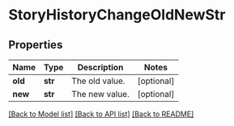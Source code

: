 # StoryHistoryChangeOldNewStr

## Properties
Name | Type | Description | Notes
------------ | ------------- | ------------- | -------------
**old** | **str** | The old value. | [optional] 
**new** | **str** | The new value. | [optional] 

[[Back to Model list]](../README.md#documentation-for-models) [[Back to API list]](../README.md#documentation-for-api-endpoints) [[Back to README]](../README.md)

